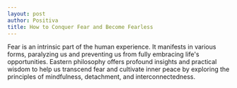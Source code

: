 ```yaml
---
layout: post
author: Positiva
title: How to Conquer Fear and Become Fearless
---
```


Fear is an intrinsic part of the human experience. It manifests in various forms, paralyzing us and preventing us from fully embracing life's opportunities. Eastern philosophy offers profound insights and practical wisdom to help us transcend fear and cultivate inner peace by exploring the principles of mindfulness, detachment, and interconnectedness.
